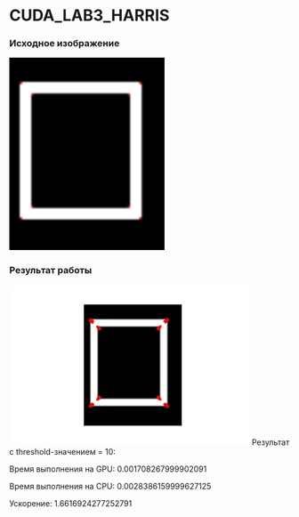 # CUDA_LAB3_HARRIS
### Исходное изображение
![alt tag](https://github.com/ArtemB98/CUDA_LAB3_HARRIS/blob/main/input.png "Исходное изображение")​

### Результат работы
![alt tag](https://github.com/ArtemB98/CUDA_LAB3_HARRIS/blob/main/output.png "Результат работы")​
Результат c threshold-значением = 10:

Время выполнения на GPU:  0.001708267999902091

Время выполнения на CPU:  0.0028386159999627125

Ускорение:  1.6616924277252791
